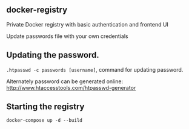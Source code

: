 ## docker-registry
Private Docker registry with basic authentication and frontend UI

Update passwords file with your own credentials

## Updating the password.
  `.htpasswd -c passwords [username]`, command for updating password. 
  
  Alternately password can be generated online: http://www.htaccesstools.com/htpasswd-generator
  
## Starting the registry
 `docker-compose up -d --build` 

